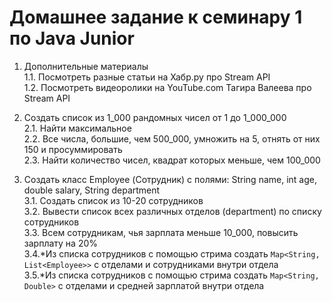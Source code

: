 # Домашнее задание к семинару 1 по Java Junior

1. Дополнительные материалы  
   1.1. Посмотреть разные статьи на Хабр.ру про Stream API  
   1.2. Посмотреть видеоролики на YouTube.com Тагира Валеева про Stream API

2. Создать список из 1_000 рандомных чисел от 1 до 1_000_000  
   2.1. Найти максимальное  
   2.2. Все числа, большие, чем 500_000, умножить на 5, отнять от них 150 и просуммировать  
   2.3. Найти количество чисел, квадрат которых меньше, чем 100_000

3. Создать класс Employee (Сотрудник) с полями: String name, int age, double salary, String department  
   3.1. Создать список из 10-20 сотрудников  
   3.2. Вывести список всех различных отделов (department) по списку сотрудников  
   3.3. Всем сотрудникам, чья зарплата меньше 10_000, повысить зарплату на 20%  
   3.4.*Из списка сотрудников с помощью стрима создать `Map<String, List<Employee>>` с отделами и сотрудниками внутри отдела  
   3.5.*Из списка сотрудников с помощью стрима создать `Map<String, Double>` с отделами и средней зарплатой внутри отдела

